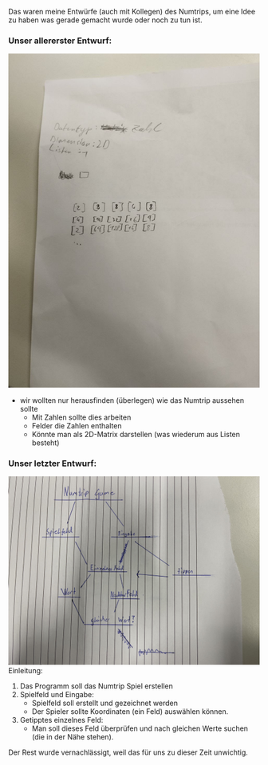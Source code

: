 Das waren meine Entwürfe (auch mit Kollegen) des Numtrips, um eine Idee zu haben was gerade gemacht wurde oder noch zu tun ist.
### Unser allererster Entwurf:
![img_1.png](img_1.png)
- wir wollten nur herausfinden (überlegen) wie das Numtrip aussehen sollte
  - Mit Zahlen sollte dies arbeiten
  - Felder die Zahlen enthalten
  - Könnte man als 2D-Matrix darstellen (was wiederum aus Listen besteht)

### Unser letzter Entwurf:
![Numtrip1.jpeg](blog/numtrip/Numtrip1.jpeg)
Einleitung:
1. Das Programm soll das Numtrip Spiel erstellen
2. Spielfeld und Eingabe:
   - Spielfeld soll erstellt und gezeichnet werden
   - Der Spieler sollte Koordinaten (ein Feld) auswählen können.
3. Getipptes einzelnes Feld:
   - Man soll dieses Feld überprüfen und nach gleichen Werte suchen (die in der Nähe stehen).

Der Rest wurde vernachlässigt, weil das für uns zu dieser Zeit unwichtig.
